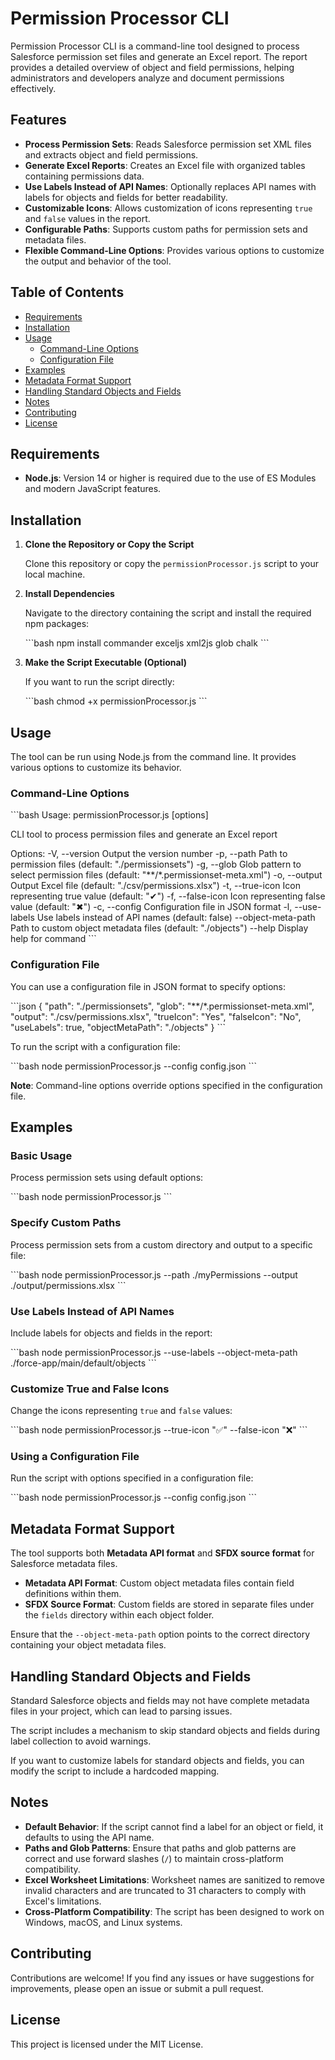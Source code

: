 
# Permission Processor CLI

Permission Processor CLI is a command-line tool designed to process Salesforce permission set files and generate an Excel report. The report provides a detailed overview of object and field permissions, helping administrators and developers analyze and document permissions effectively.

## Features

- **Process Permission Sets**: Reads Salesforce permission set XML files and extracts object and field permissions.
- **Generate Excel Reports**: Creates an Excel file with organized tables containing permissions data.
- **Use Labels Instead of API Names**: Optionally replaces API names with labels for objects and fields for better readability.
- **Customizable Icons**: Allows customization of icons representing `true` and `false` values in the report.
- **Configurable Paths**: Supports custom paths for permission sets and metadata files.
- **Flexible Command-Line Options**: Provides various options to customize the output and behavior of the tool.

## Table of Contents

- [Requirements](#requirements)
- [Installation](#installation)
- [Usage](#usage)
  - [Command-Line Options](#command-line-options)
  - [Configuration File](#configuration-file)
- [Examples](#examples)
- [Metadata Format Support](#metadata-format-support)
- [Handling Standard Objects and Fields](#handling-standard-objects-and-fields)
- [Notes](#notes)
- [Contributing](#contributing)
- [License](#license)

## Requirements

- **Node.js**: Version 14 or higher is required due to the use of ES Modules and modern JavaScript features.

## Installation

1. **Clone the Repository or Copy the Script**

   Clone this repository or copy the `permissionProcessor.js` script to your local machine.

2. **Install Dependencies**

   Navigate to the directory containing the script and install the required npm packages:

   \`\`\`bash
   npm install commander exceljs xml2js glob chalk
   \`\`\`

3. **Make the Script Executable (Optional)**

   If you want to run the script directly:

   \`\`\`bash
   chmod +x permissionProcessor.js
   \`\`\`

## Usage

The tool can be run using Node.js from the command line. It provides various options to customize its behavior.

### Command-Line Options

\`\`\`bash
Usage: permissionProcessor.js [options]

CLI tool to process permission files and generate an Excel report

Options:
  -V, --version                      Output the version number
  -p, --path <path>                  Path to permission files (default: "./permissionsets")
  -g, --glob <pattern>               Glob pattern to select permission files (default: "**/*.permissionset-meta.xml")
  -o, --output <file>                Output Excel file (default: "./csv/permissions.xlsx")
  -t, --true-icon <icon>             Icon representing true value (default: "✔")
  -f, --false-icon <icon>            Icon representing false value (default: "✖")
  -c, --config <file>                Configuration file in JSON format
  -l, --use-labels                   Use labels instead of API names (default: false)
  --object-meta-path <path>          Path to custom object metadata files (default: "./objects")
  --help                             Display help for command
\`\`\`

### Configuration File

You can use a configuration file in JSON format to specify options:

\`\`\`json
{
  "path": "./permissionsets",
  "glob": "**/*.permissionset-meta.xml",
  "output": "./csv/permissions.xlsx",
  "trueIcon": "Yes",
  "falseIcon": "No",
  "useLabels": true,
  "objectMetaPath": "./objects"
}
\`\`\`

To run the script with a configuration file:

\`\`\`bash
node permissionProcessor.js --config config.json
\`\`\`

**Note**: Command-line options override options specified in the configuration file.

## Examples

### Basic Usage

Process permission sets using default options:

\`\`\`bash
node permissionProcessor.js
\`\`\`

### Specify Custom Paths

Process permission sets from a custom directory and output to a specific file:

\`\`\`bash
node permissionProcessor.js --path ./myPermissions --output ./output/permissions.xlsx
\`\`\`

### Use Labels Instead of API Names

Include labels for objects and fields in the report:

\`\`\`bash
node permissionProcessor.js --use-labels --object-meta-path ./force-app/main/default/objects
\`\`\`

### Customize True and False Icons

Change the icons representing `true` and `false` values:

\`\`\`bash
node permissionProcessor.js --true-icon "✅" --false-icon "❌"
\`\`\`

### Using a Configuration File

Run the script with options specified in a configuration file:

\`\`\`bash
node permissionProcessor.js --config config.json
\`\`\`

## Metadata Format Support

The tool supports both **Metadata API format** and **SFDX source format** for Salesforce metadata files.

- **Metadata API Format**: Custom object metadata files contain field definitions within them.
- **SFDX Source Format**: Custom fields are stored in separate files under the `fields` directory within each object folder.

Ensure that the `--object-meta-path` option points to the correct directory containing your object metadata files.

## Handling Standard Objects and Fields

Standard Salesforce objects and fields may not have complete metadata files in your project, which can lead to parsing issues.

The script includes a mechanism to skip standard objects and fields during label collection to avoid warnings.

If you want to customize labels for standard objects and fields, you can modify the script to include a hardcoded mapping.

## Notes

- **Default Behavior**: If the script cannot find a label for an object or field, it defaults to using the API name.
- **Paths and Glob Patterns**: Ensure that paths and glob patterns are correct and use forward slashes (`/`) to maintain cross-platform compatibility.
- **Excel Worksheet Limitations**: Worksheet names are sanitized to remove invalid characters and are truncated to 31 characters to comply with Excel's limitations.
- **Cross-Platform Compatibility**: The script has been designed to work on Windows, macOS, and Linux systems.

## Contributing

Contributions are welcome! If you find any issues or have suggestions for improvements, please open an issue or submit a pull request.

## License

This project is licensed under the MIT License.
